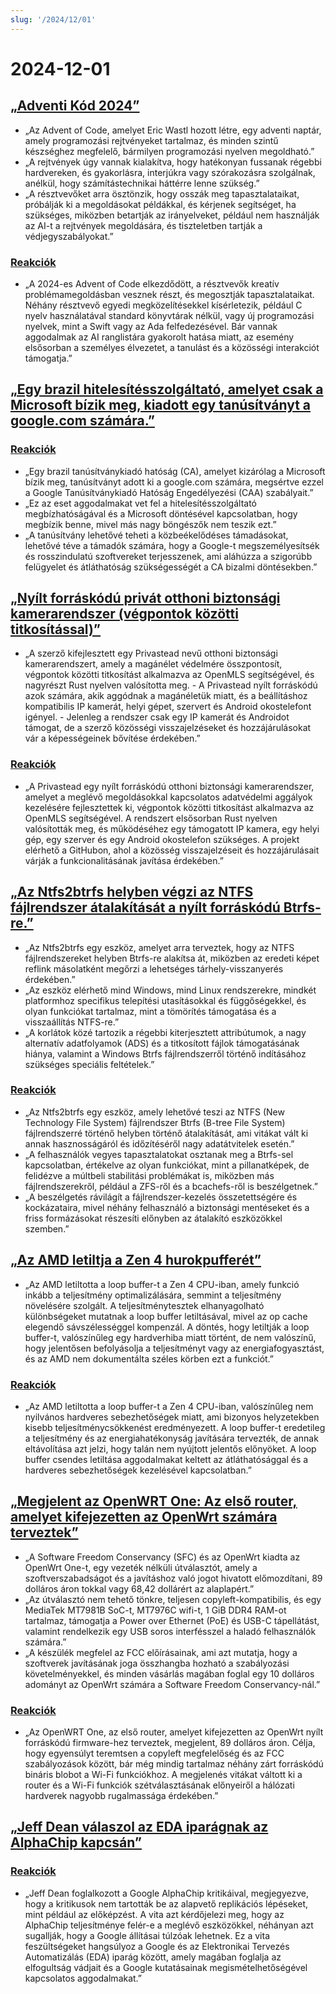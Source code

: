 ```yaml
---
slug: '/2024/12/01'
---
```


# 2024-12-01

## [„Adventi Kód 2024”](https://adventofcode.com/2024/about)

- „Az Advent of Code, amelyet Eric Wastl hozott létre, egy adventi naptár, amely programozási rejtvényeket tartalmaz, és minden szintű készséghez megfelelő, bármilyen programozási nyelven megoldható.”
- „A rejtvények úgy vannak kialakítva, hogy hatékonyan fussanak régebbi hardvereken, és gyakorlásra, interjúkra vagy szórakozásra szolgálnak, anélkül, hogy számítástechnikai háttérre lenne szükség.”
- „A résztvevőket arra ösztönzik, hogy osszák meg tapasztalataikat, próbálják ki a megoldásokat példákkal, és kérjenek segítséget, ha szükséges, miközben betartják az irányelveket, például nem használják az AI-t a rejtvények megoldására, és tiszteletben tartják a védjegyszabályokat.”

### [Reakciók](https://news.ycombinator.com/item?id=42287231)

- „A 2024-es Advent of Code elkezdődött, a résztvevők kreatív problémamegoldásban vesznek részt, és megosztják tapasztalataikat. Néhány résztvevő egyedi megközelítésekkel kísérletezik, például C nyelv használatával standard könyvtárak nélkül, vagy új programozási nyelvek, mint a Swift vagy az Ada felfedezésével. Bár vannak aggodalmak az AI ranglistára gyakorolt hatása miatt, az esemény elsősorban a személyes élvezetet, a tanulást és a közösségi interakciót támogatja.”

## [„Egy brazil hitelesítésszolgáltató, amelyet csak a Microsoft bízik meg, kiadott egy tanúsítványt a google.com számára.”](https://follow.agwa.name/notice/AoZSMI38xcA3TrN1sm)

### [Reakciók](https://news.ycombinator.com/item?id=42284202)

- „Egy brazil tanúsítványkiadó hatóság (CA), amelyet kizárólag a Microsoft bízik meg, tanúsítványt adott ki a google.com számára, megsértve ezzel a Google Tanúsítványkiadó Hatóság Engedélyezési (CAA) szabályait.”
- „Ez az eset aggodalmakat vet fel a hitelesítésszolgáltató megbízhatóságával és a Microsoft döntésével kapcsolatban, hogy megbízik benne, mivel más nagy böngészők nem teszik ezt.”
- „A tanúsítvány lehetővé teheti a közbeékelődéses támadásokat, lehetővé téve a támadók számára, hogy a Google-t megszemélyesítsék és rosszindulatú szoftvereket terjesszenek, ami aláhúzza a szigorúbb felügyelet és átláthatóság szükségességét a CA bizalmi döntésekben.”

## [„Nyílt forráskódú privát otthoni biztonsági kamerarendszer (végpontok közötti titkosítással)”](https://github.com/privastead/privastead)

- „A szerző kifejlesztett egy Privastead nevű otthoni biztonsági kamerarendszert, amely a magánélet védelmére összpontosít, végpontok közötti titkosítást alkalmazva az OpenMLS segítségével, és nagyrészt Rust nyelven valósította meg. - A Privastead nyílt forráskódú azok számára, akik aggódnak a magánéletük miatt, és a beállításhoz kompatibilis IP kamerát, helyi gépet, szervert és Android okostelefont igényel. - Jelenleg a rendszer csak egy IP kamerát és Androidot támogat, de a szerző közösségi visszajelzéseket és hozzájárulásokat vár a képességeinek bővítése érdekében.”

### [Reakciók](https://news.ycombinator.com/item?id=42284412)

- „A Privastead egy nyílt forráskódú otthoni biztonsági kamerarendszer, amelyet a meglévő megoldásokkal kapcsolatos adatvédelmi aggályok kezelésére fejlesztettek ki, végpontok közötti titkosítást alkalmazva az OpenMLS segítségével. A rendszert elsősorban Rust nyelven valósították meg, és működéséhez egy támogatott IP kamera, egy helyi gép, egy szerver és egy Android okostelefon szükséges. A projekt elérhető a GitHubon, ahol a közösség visszajelzéseit és hozzájárulásait várják a funkcionalitásának javítása érdekében.”

## [„Az Ntfs2btrfs helyben végzi az NTFS fájlrendszer átalakítását a nyílt forráskódú Btrfs-re.”](https://github.com/maharmstone/ntfs2btrfs)

- „Az Ntfs2btrfs egy eszköz, amelyet arra terveztek, hogy az NTFS fájlrendszereket helyben Btrfs-re alakítsa át, miközben az eredeti képet reflink másolatként megőrzi a lehetséges tárhely-visszanyerés érdekében.”
- „Az eszköz elérhető mind Windows, mind Linux rendszerekre, mindkét platformhoz specifikus telepítési utasításokkal és függőségekkel, és olyan funkciókat tartalmaz, mint a tömörítés támogatása és a visszaállítás NTFS-re.”
- „A korlátok közé tartozik a régebbi kiterjesztett attribútumok, a nagy alternatív adatfolyamok (ADS) és a titkosított fájlok támogatásának hiánya, valamint a Windows Btrfs fájlrendszerről történő indításához szükséges speciális feltételek.”

### [Reakciók](https://news.ycombinator.com/item?id=42283950)

- „Az Ntfs2btrfs egy eszköz, amely lehetővé teszi az NTFS (New Technology File System) fájlrendszer Btrfs (B-tree File System) fájlrendszerré történő helyben történő átalakítását, ami vitákat vált ki annak hasznosságáról és időzítéséről nagy adatátvitelek esetén.”
- „A felhasználók vegyes tapasztalatokat osztanak meg a Btrfs-sel kapcsolatban, értékelve az olyan funkciókat, mint a pillanatképek, de felidézve a múltbeli stabilitási problémákat is, miközben más fájlrendszerekről, például a ZFS-ről és a bcachefs-ről is beszélgetnek.”
- „A beszélgetés rávilágít a fájlrendszer-kezelés összetettségére és kockázataira, mivel néhány felhasználó a biztonsági mentéseket és a friss formázásokat részesíti előnyben az átalakító eszközökkel szemben.”

## [„Az AMD letiltja a Zen 4 hurokpufferét”](https://chipsandcheese.com/p/amd-disables-zen-4s-loop-buffer)

- „Az AMD letiltotta a loop buffer-t a Zen 4 CPU-iban, amely funkció inkább a teljesítmény optimalizálására, semmint a teljesítmény növelésére szolgált. A teljesítménytesztek elhanyagolható különbségeket mutatnak a loop buffer letiltásával, mivel az op cache elegendő sávszélességgel kompenzál. A döntés, hogy letiltják a loop buffer-t, valószínűleg egy hardverhiba miatt történt, de nem valószínű, hogy jelentősen befolyásolja a teljesítményt vagy az energiafogyasztást, és az AMD nem dokumentálta széles körben ezt a funkciót.”

### [Reakciók](https://news.ycombinator.com/item?id=42283933)

- „Az AMD letiltotta a loop buffer-t a Zen 4 CPU-iban, valószínűleg nem nyilvános hardveres sebezhetőségek miatt, ami bizonyos helyzetekben kisebb teljesítménycsökkenést eredményezett. A loop buffer-t eredetileg a teljesítmény és az energiahatékonyság javítására tervezték, de annak eltávolítása azt jelzi, hogy talán nem nyújtott jelentős előnyöket. A loop buffer csendes letiltása aggodalmakat keltett az átláthatósággal és a hardveres sebezhetőségek kezelésével kapcsolatban.”

## [„Megjelent az OpenWRT One: Az első router, amelyet kifejezetten az OpenWrt számára terveztek”](https://sfconservancy.org/news/2024/nov/29/openwrt-one-wireless-router-now-ships-black-friday/)

- „A Software Freedom Conservancy (SFC) és az OpenWrt kiadta az OpenWrt One-t, egy vezeték nélküli útválasztót, amely a szoftverszabadságot és a javításhoz való jogot hivatott előmozdítani, 89 dolláros áron tokkal vagy 68,42 dollárért az alaplapért.”
- „Az útválasztó nem tehető tönkre, teljesen copyleft-kompatibilis, és egy MediaTek MT7981B SoC-t, MT7976C wifi-t, 1 GiB DDR4 RAM-ot tartalmaz, támogatja a Power over Ethernet (PoE) és USB-C tápellátást, valamint rendelkezik egy USB soros interfésszel a haladó felhasználók számára.”
- „A készülék megfelel az FCC előírásainak, ami azt mutatja, hogy a szoftverek javításának joga összhangba hozható a szabályozási követelményekkel, és minden vásárlás magában foglal egy 10 dolláros adományt az OpenWrt számára a Software Freedom Conservancy-nál.”

### [Reakciók](https://news.ycombinator.com/item?id=42285689)

- „Az OpenWRT One, az első router, amelyet kifejezetten az OpenWrt nyílt forráskódú firmware-hez terveztek, megjelent, 89 dolláros áron. Célja, hogy egyensúlyt teremtsen a copyleft megfelelőség és az FCC szabályozások között, bár még mindig tartalmaz néhány zárt forráskódú bináris blobot a Wi-Fi funkciókhoz. A megjelenés vitákat váltott ki a router és a Wi-Fi funkciók szétválasztásának előnyeiről a hálózati hardverek nagyobb rugalmassága érdekében.”

## [„Jeff Dean válaszol az EDA iparágnak az AlphaChip kapcsán”](https://twitter.com/JeffDean/status/1858540085794451906)

### [Reakciók](https://news.ycombinator.com/item?id=42285128)

- „Jeff Dean foglalkozott a Google AlphaChip kritikáival, megjegyezve, hogy a kritikusok nem tartották be az alapvető replikációs lépéseket, mint például az előképzést. A vita azt kérdőjelezi meg, hogy az AlphaChip teljesítménye felér-e a meglévő eszközökkel, néhányan azt sugallják, hogy a Google állításai túlzóak lehetnek. Ez a vita feszültségeket hangsúlyoz a Google és az Elektronikai Tervezés Automatizálás (EDA) iparág között, amely magában foglalja az elfogultság vádjait és a Google kutatásainak megismételhetőségével kapcsolatos aggodalmakat.”

<head>
  <meta property="og:title" content="„Adventi Kód 2024”" />
  <meta property="og:type" content="website" />
  <meta property="og:image" content="https://og.cho.sh/api/og/?title=%E2%80%9EAdventi%20K%C3%B3d%202024%E2%80%9D&subheading=2024.%20december%201.%2C%20vas%C3%A1rnap%3A%20Hacker%20News%20%C3%96sszefoglal%C3%B3" />
</head>

